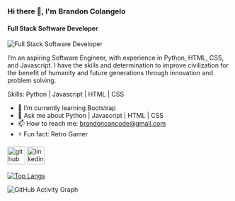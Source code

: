 ### Hi there 👋, I'm Brandon Colangelo
#### Full Stack Software Developer
![Full Stack Software Developer](https://arturssmirnovs.github.io/github-profile-readme-generator/images/banner.png)

I’m an aspiring Software Engineer, with experience in Python, HTML, CSS, and Javascript. I have the skills and determination to improve civilization for the benefit of humanity and future generations through innovation and problem solving.

Skills: Python | Javascript | HTML | CSS

- 🌱 I’m currently learning Bootstrap 
- 💬 Ask me about Python | Javascript | HTML | CSS 
- 📫 How to reach me: brandoncancode@gmail.com 
- ⚡ Fun fact: Retro Gamer 


[<img src='https://cdn.jsdelivr.net/npm/simple-icons@3.0.1/icons/github.svg' alt='github' height='40'>](https://github.com/Brando129)  [<img src='https://cdn.jsdelivr.net/npm/simple-icons@3.0.1/icons/linkedin.svg' alt='linkedin' height='40'>](https://www.linkedin.com/in/brandoncola29/)  

[![Top Langs](https://github-readme-stats.vercel.app/api/top-langs/?username=Brando129)](https://github.com/anuraghazra/github-readme-stats)

![GitHub Activity Graph](https://activity-graph.herokuapp.com/graph?username=Brando129)  



